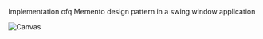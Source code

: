 Implementation ofq Memento design pattern in a swing window application

![Canvas](https://i.ibb.co/D8fQ8Tb/Screenshot-from-2020-05-30-19-42-29.png)
